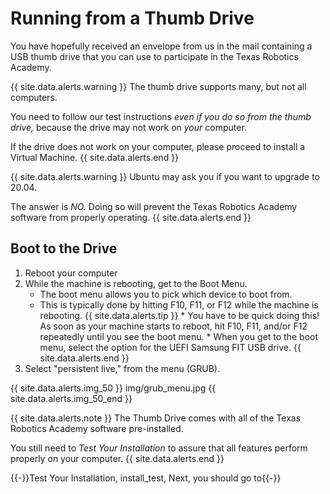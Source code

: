 # Running from a Thumb Drive

You have hopefully received an envelope from us in the mail containing a USB thumb drive that you can use to participate in the Texas Robotics Academy.

{{ site.data.alerts.warning }}
The thumb drive supports many, but not all computers.

You need to follow our test instructions *even if you do so from the thumb drive,* because the drive may not work on *your* computer.

If the drive does not work on your computer, please proceed to install a Virtual Machine.
{{ site.data.alerts.end }}

{{ site.data.alerts.warning }}
Ubuntu may ask you if you want to upgrade to 20.04.

The answer is *NO.* Doing so will prevent the Texas Robotics Academy software from properly operating.
{{ site.data.alerts.end }}

## Boot to the Drive

1. Reboot your computer
2.  While the machine is rebooting, get to the Boot Menu.
    * The boot menu allows you to pick which device to boot from.
    * This is typically done by hitting F10, F11, or F12 while the machine is rebooting.
        {{ site.data.alerts.tip }}
            * You have to be quick doing this! As soon as your machine starts to reboot, hit F10, F11, and/or F12 repeatedly until you see the boot menu.
            * When you get to the boot menu, select the option for the UEFI Samsung FIT USB drive.
        {{ site.data.alerts.end }}
3. Select "persistent live," from the menu (GRUB).

{{ site.data.alerts.img_50 }}
img/grub_menu.jpg
{{ site.data.alerts.img_50_end }}

{{ site.data.alerts.note }}
The Thumb Drive comes with all of the Texas Robotics Academy software pre-installed.

You still need to *Test Your Installation* to assure that all features perform properly on your computer.
{{ site.data.alerts.end }}


{{-}}Test Your Installation, install_test, Next, you should go to{{-}}
